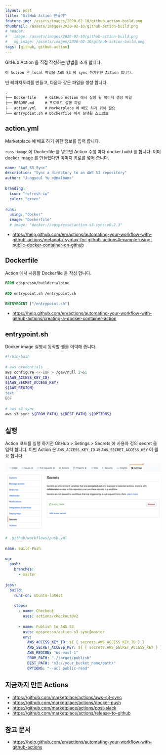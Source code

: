 ```yaml
---
layout: post
title: "GitHub Action 만들기"
feature-img: /assets/images/2020-02-10/github-action-build.png
thumbnail: /assets/images/2020-02-10/github-action-build.png
# header:
#   image: /assets/images/2020-02-10/github-action-build.png
#   og_image: /assets/images/2020-02-10/github-action-build.png
tags: [github, github-action]
---
```


GitHub Action 을 직접 작성하는 방법을 소개 합니다.

```
이 Action 은 local 파일을 AWS S3 에 sync 하기위한 Action 입니다.
```

빈 레파지토리를 만들고, 다음과 같은 파일을 생성 합니다.

```
.
├── Dockerfile    # GitHub Action 에서 실행 될 이미지 생성 파일
├── README.md     # 프로젝트 설명 파일
├── action.yml    # Marketplace 에 배포 하기 위해 필요
└── entrypoint.sh # Dockerfile 에서 실행될 스크립트
```

## action.yml

Marketplace 에 배포 하기 위한 정보를 입력 합니다.

`runs.image` 에 Dockerfile 를 넣으면 Action 수행 마다 docker build 를 합니다.
이미 docker image 를 만들었다면 이미지 경로를 넣어 줍니다.

```yaml
name: "AWS S3 Sync"
description: "Sync a directory to an AWS S3 repository"
author: "Jungyoul Yu <@nalbam>"

branding:
  icon: "refresh-cw"
  color: "green"

runs:
  using: "docker"
  image: "Dockerfile"
  # image: "docker://opspresso/action-s3-sync:v0.2.3"
```

* <https://help.github.com/en/actions/automating-your-workflow-with-github-actions/metadata-syntax-for-github-actions#example-using-public-docker-container-on-github>

## Dockerfile

Action 에서 사용할 Dockerfile 을 작성 합니다.

```dockerfile
FROM opspresso/builder:alpine

ADD entrypoint.sh /entrypoint.sh

ENTRYPOINT ["/entrypoint.sh"]
```

* <https://help.github.com/en/actions/automating-your-workflow-with-github-actions/creating-a-docker-container-action>

## entrypoint.sh

Docker image 실행시 동작할 쉘을 이력해 줍니다.

```bash
#!/bin/bash

# aws credentials
aws configure <<-EOF > /dev/null 2>&1
${AWS_ACCESS_KEY_ID}
${AWS_SECRET_ACCESS_KEY}
${AWS_REGION}
text
EOF

# aws s3 sync
aws s3 sync ${FROM_PATH} ${DEST_PATH} ${OPTIONS}
```

## 실행

Action 코드를 실행 하기전 GitHub > Setings > Secrets 에 사용자 정의 secret 을 입력 합니다.
이번 Action 은 `AWS_ACCESS_KEY_ID` 과 `AWS_SECRET_ACCESS_KEY` 이 필요 합니다.

![guthub-secrets](/assets/images/2020-02-10/github-secrets.png)

```yaml
# .github/workflows/push.yml

name: Build-Push

on:
  push:
    branches:
      - master

jobs:
  build:
    runs-on: ubuntu-latest

    steps:
      - name: Checkout
        uses: actions/checkout@v2

      - name: Publish to AWS S3
        uses: opspresso/action-s3-sync@master
        env:
          AWS_ACCESS_KEY_ID: ${ { secrets.AWS_ACCESS_KEY_ID } }
          AWS_SECRET_ACCESS_KEY: ${ { secrets.AWS_SECRET_ACCESS_KEY } }
          AWS_REGION: "us-east-1"
          FROM_PATH: "./target/publish"
          DEST_PATH: "s3://your_bucket_name/path/"
          OPTIONS: "--acl public-read"
```

## 지금까지 만든 Actions

* <https://github.com/marketplace/actions/aws-s3-sync>
* <https://github.com/marketplace/actions/docker-push>
* <https://github.com/marketplace/actions/post-slack>
* <https://github.com/marketplace/actions/release-to-github>

## 참고 문서

* <https://help.github.com/en/actions/automating-your-workflow-with-github-actions>
